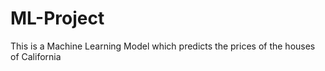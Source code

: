 # ML-Project
This is a Machine Learning Model which predicts the prices of the houses of California
